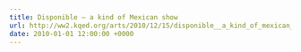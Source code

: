 ```yaml
---
title: Disponible — a kind of Mexican show
url: http://ww2.kqed.org/arts/2010/12/15/disponible__a_kind_of_mexican_show/
date: 2010-01-01 12:00:00 +0000
---
```

